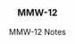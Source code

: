 <h3 align="center">MMW-12</h3>

<p align="center">MMW-12 Notes</p>

<br />
<div align="center">
  <a href="https://github.com/km322/HITO-136">
    <![alt text](https://github.com/km322/HITO-136/blob/d93cf553fd543e72926823d2fd093c061dfed95b/Images/%22DALL_E%202023-09-15%2020.38.13.png?raw=true)">
  </a>
